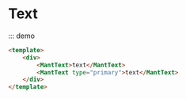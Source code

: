# Text

::: demo
```html
<template>
    <div>
        <MantText>text</MantText>
        <MantText type="primary">text</MantText>
    </div>
</template>
```